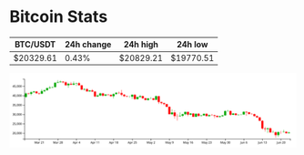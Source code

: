 # Bitcoin Stats

BTC/USDT|24h change|24h high|24h low|
|---|---|---|---|
|$20329.61|0.43%|$20829.21|$19770.51|

<img src="./chart.svg">
